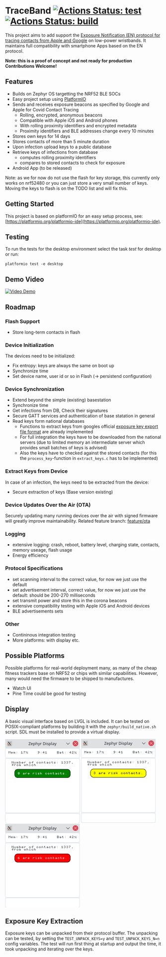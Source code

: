 # TraceBand [![Actions Status: test](https://github.com/CovidBraceletPrj/CovidBracelet/workflows/test/badge.svg)](https://github.com/CovidBraceletPrj/CovidBracelet/actions) [![Actions Status: build](https://github.com/CovidBraceletPrj/CovidBracelet/workflows/build/badge.svg)](https://github.com/CovidBraceletPrj/CovidBracelet/actions)

This project aims to add support the [Exposure Notification (EN) protocol for tracing contacts from Apple and Google](https://covid19.apple.com/contacttracing) on low-power wristbands. It maintains full compatibility with smartphone Apps based on the EN protocol.

**Note: this is a proof of concept and not ready for production**  
**Contributions Welcome!** 

## Features
* Builds on Zephyr OS targetting the NRF52 BLE SOCs
* Easy project setup using [PlatformIO](https://platformio.org/platformio-ide)
* Sends and receives exposure beacons as specified by Google and Apple for Covid Contact Tracing
  * Rolling, encrypted, anonymous beacons 
  * Compatible with Apple iOS and Android phones
  * With rolling proximity identifiers and encrypted metadata
  * Proximity identifiers and BLE addresses change every 10 minutes
* Stores own keys for 14 days
* Stores contacts of more than 5 minute duration
* Upon infection upload keys to a public database
* Retrieve keys of infections from database
  * computes rolling proximity identifiers 
  * compares to stored contacts to check for exposure
* Android App (to be released)

Note: as we for now do not use the flash for key storage, this currently only works on nrf52480 or you can just store a very small number of keys. Moving the keys to flash is on the TODO list and will fix this. 

## Getting Started
This project is based on platformIO for an easy setup process, see: [https://platformio.org/platformio-ide](https://platformio.org/platformio-ide).


## Testing
To run the tests for the desktop environment select the task *test* for desktop or run:

```
platformio test -e desktop
```

## Demo Video

[![Video Demo](https://img.youtube.com/vi/tYGsFJC3LtE/0.jpg)](https://youtu.be/tYGsFJC3LtE)

## Roadmap

### Flash Support
* Store long-term contacts in flash

### Device Initialization
The devices need to be initialized:
* Fix entropy: keys are always the same on boot up
* Synchronize time
* Set device name, user id or so in Flash (-> persistend configuration)

### Device Synchronization
* Extend beyond the simple (existing) basestation
* Synchronize time
* Get infections from DB, Check their signatures
* Secure GATT services and authentication of base statation in general
* Read keys form national databases
  * Functions to extract keys from googles official [exposure key export file format](https://developers.google.com/android/exposure-notifications/exposure-key-file-format) are already implemented
  * For full integration the keys have to be downloaded from the national servers (due to limited memory an intermediate server which provides small batches of keys is advised)
  * Also the keys have to checked against the stored contacts (for this the `process_key`-function in `extract_keys.c` has to be implemented)

### Extract Keys from Device
In case of an infection, the keys need to be extracted from the device:
* Secure extraction of keys
(Base version existing)

### Device Updates Over the Air (OTA)
Securely updating many running devices over the air with signed firmware will greatly improve maintainability. Related feature branch: [feature/ota](https://github.com/CovidBraceletPrj/CovidBracelet/tree/feature/ota)

### Logging
* extensive logging: crash, reboot, battery level, charging state, contacts, memory useage, flash usage
* Energy efficiency

### Protocol Specifications
* set scanning interval to the correct value, for now we just use the default
* set advertisement interval, correct value, for now we just use the default: should be 200-270 milliseconds
* set transmit power and store this in the corona beacons
* extensive compatibility testing with Apple iOS and Android devices
* BLE advertisements sets

### Other
* Contininous integration testing
* More platforms: with display etc.

## Possible Platforms
Possible platforms for real-world deployment many, as many of the cheap fitness trackers base on NRF52 or chips with similar capabilities.
However, many would need the firmware to be shipped to manufactures.
* Watch UI
* Pine Time could be good for testing

## Display

A basic visual interface based on LVGL is included.
It can be tested on POSIX-compliant platforms by building it with the `zephyr/build_native.sh` script.
SDL must be installed to provide a virtual display.

![No risk contacts](img/display_no_risk.png) ![Low risk](img/display_low_risk.png) ![High risk](img/display_high_risk.png)

## Exposure Key Extraction

Exposure keys can be unpacked from their protocol buffer.
The unpacking can be tested, by setting the `TEST_UNPACK_KEYS=y` and `TEST_UNPACK_KEYS_N=n` config variables.
The test will run first thing at startup and output the time, it took unpacking and iterating over the keys.
